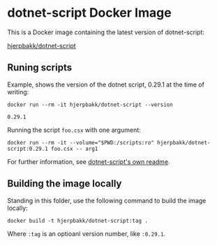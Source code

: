 # dotnet-script Docker Image

This is a Docker image containing the latest version of dotnet-script:

[hjerpbakk/dotnet-script](https://hub.docker.com/r/hjerpbakk/dotnet-script/)

## Runing scripts

Example, shows the version of the dotnet script, 0.29.1 at the time of writing:

```shell
docker run --rm -it hjerpbakk/dotnet-script --version

0.29.1
```

Running the script `foo.csx` with one argument:

```shell
docker run --rm -it --volume="$PWD:/scripts:ro" hjerpbakk/dotnet-script:0.29.1 foo.csx -- arg1
```

For further information, see [dotnet-script's own readme](https://github.com/filipw/dotnet-script/blob/master/README.md).

## Building the image locally

Standing in this folder, use the following command to build the image locally:

```shell
docker build -t hjerpbakk/dotnet-script:tag .
```

Where `:tag` is an optioanl version number, like `:0.29.1`.

